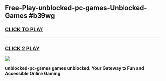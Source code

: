 
## Free-Play-unblocked-pc-games-Unblocked-Games #b39wg
<h3>
<a href="https://news.freeplayer.one?title=unblocked-pc-games&ref=8M">CLICK TO PLAY</a></h3>
<hr>

<h3>
<a href="https://news.freeplayer.one?title=unblocked-pc-games&ref=8M">CLICK 2 PLAY</a>
  
</h3>

<a href="https://news.freeplayer.one?title=unblocked-pc-games&ref=8M"><img src="https://clearcache.store/games.png"></a>


**unblocked-pc-games games unblocked: Your Gateway to Fun and Accessible Online Gaming**
